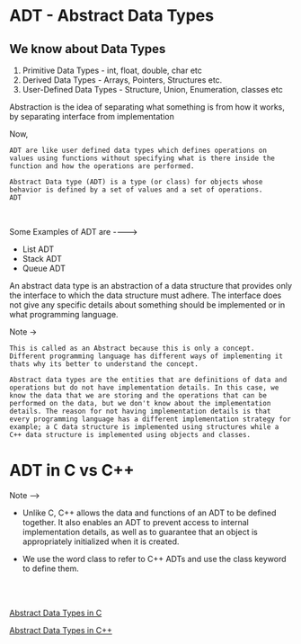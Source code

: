 # ADT - Abstract Data Types
## We know about Data Types 

1. Primitive Data Types - int, float, double, char etc
2. Derived Data Types - Arrays, Pointers, Structures etc.
2. User-Defined Data Types - Structure, Union, Enumeration, classes etc

Abstraction is the idea of separating what something is from how it works, by separating interface from implementation

Now, 
    
    ADT are like user defined data types which defines operations on values using functions without specifying what is there inside the function and how the operations are performed.

    Abstract Data type (ADT) is a type (or class) for objects whose behavior is defined by a set of values and a set of operations.
    ADT
<br>

Some Examples of ADT are ---->

* List ADT
* Stack ADT
* Queue ADT

An abstract data type is an abstraction of a data structure that provides only the interface to which the data structure must adhere. The interface does not give any specific details about something should be implemented or in what programming language.

Note -> 

    This is called as an Abstract because this is only a concept. Different programming language has different ways of implementing it thats why its better to understand the concept.

    Abstract data types are the entities that are definitions of data and operations but do not have implementation details. In this case, we know the data that we are storing and the operations that can be performed on the data, but we don't know about the implementation details. The reason for not having implementation details is that every programming language has a different implementation strategy for example; a C data structure is implemented using structures while a C++ data structure is implemented using objects and classes.


# ADT in C vs C++

Note --> 

* Unlike C, C++ allows the data and functions of an ADT to be defined together. It also enables an ADT to prevent access to internal implementation details, as well as to guarantee that an object is appropriately initialized when it is created.

* We use the word class to refer to C++ ADTs and use the class keyword to define them.


<br>
<br>

<a href="https://eecs280staff.github.io/notes/07_ADTs_in_C.html">Abstract Data Types in C</a>

<a href="https://eecs280staff.github.io/notes/08_ADTs_in_C%2B%2B.html">Abstract Data Types in C++</a>

